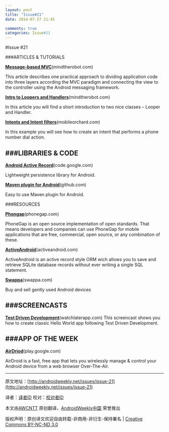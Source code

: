 ```yaml
---
layout: post
title: "Issue#21"
date: 2014-07-27 21:45

comments: true
categories: Issue#21
---
```


#Issue #21

###ARTICLES & TUTORIALS
 
[**Message-based MVC**](http://mindtherobot.com/blog/675/android-architecture-message-based-mvc/)(mindtherobot.com)

This article describes one practical approach to dividing application code into three layers according the MVC paradigm and connecting the view to the controller using the Android messaging framework.

[**Intro to Loopers and Handlers**](http://mindtherobot.com/blog/159/android-guts-intro-to-loopers-and-handlers/)(mindtherobot.com)

In this article you will find a short introduction to two nice classes – Looper and Handler.

[**Intents and Intent filters**](http://mobileorchard.com/android-app-development-intents-and-intent-filters/)(mobileorchard.com)

In this example you will see how to create an intent that performs a phone number dial action.

###LIBRARIES & CODE
---

[**Android Active Record**](http://code.google.com/p/android-active-record/)(code.google.com)

Lightweight persistence library for Android.

[**Maven plugin for Android**](https://github.com/jberkel/maven-android-plugin)(github.com)

Easy to use Maven plugin for Android.

###RESOURCES

[**Phongap**](http://phonegap.com/about)(phonegap.com)

PhoneGap is an open source implementation of open standards. That means developers and companies can use PhoneGap for mobile applications that are free, commercial, open source, or any combination of these.

 
[**ActiveAndroid**](https://www.activeandroid.com/about/)(activeandroid.com)

ActiveAndroid is an active record style ORM wich allows you to save and retrieve SQLite database records without ever writing a single SQL statement.

[**Swappa**](http://swappa.com/)(swappa.com)

Buy and sell gently used Android devices

 
###SCREENCASTS
---

[**Test Driven Development**](http://watchlaterapp.com/aikR)(watchlaterapp.com)
This screencast shows you how to create classic Hello World app following Test Driven Development.

 
###APP OF THE WEEK
---

[**AirDriod**](https://play.google.com/store/apps/details?id=com.sand.airdroid&feature=search_result#?t=W251bGwsMSwxLDEsImNvbS5zYW5kLmFpcmRyb2lkIl0.)(play.google.com)

AirDroid is a fast, free app that lets you wirelessly manage & control your Android device from a web browser Over-The-Air.


---


原文地址：[http://androidweekly.net/issues/issue-21](http://androidweekly.net/issues/issue-21)

译者：[译者ID](https://github.com/译者ID) 校对：[校对者ID](https://github.com/校对者ID)

本文由[AWCNTT](https://github.com/AWCNTT) 原创翻译，[AndroidWeekly中国](http://www.androidweekly.cn/) 荣誉推出

版权声明：原创译文欢迎自由转载-非商用-非衍生-保持署名 | [Creative Commons BY-NC-ND 3.0](http://creativecommons.org/licenses/by-nc-nd/3.0/deed.zh)